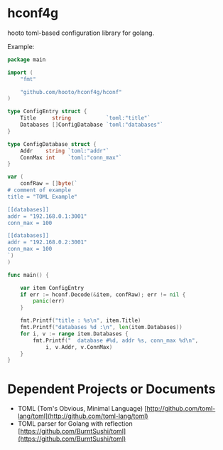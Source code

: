 # hconf4g

hooto toml-based configuration library for golang.

Example:

``` go
package main

import (
	"fmt"

	"github.com/hooto/hconf4g/hconf"
)

type ConfigEntry struct {
	Title     string           `toml:"title"`
	Databases []ConfigDatabase `toml:"databases"`
}

type ConfigDatabase struct {
	Addr    string `toml:"addr"`
	ConnMax int    `toml:"conn_max"`
}

var (
	confRaw = []byte(`
# comment of example
title = "TOML Example"

[[databases]]
addr = "192.168.0.1:3001"
conn_max = 100

[[databases]]
addr = "192.168.0.2:3001"
conn_max = 100
`)
)

func main() {

	var item ConfigEntry
	if err := hconf.Decode(&item, confRaw); err != nil {
		panic(err)
	}

	fmt.Printf("title : %s\n", item.Title)
	fmt.Printf("databases %d :\n", len(item.Databases))
	for i, v := range item.Databases {
		fmt.Printf("  database #%d, addr %s, conn_max %d\n",
			i, v.Addr, v.ConnMax)
	}
}
```

# Dependent Projects or Documents

* TOML (Tom's Obvious, Minimal Language) [http://github.com/toml-lang/toml](http://github.com/toml-lang/toml)
* TOML parser for Golang with reflection [https://github.com/BurntSushi/toml](https://github.com/BurntSushi/toml)

